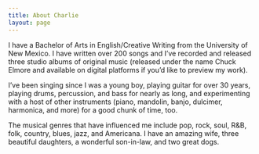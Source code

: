 ```yaml
---
title: About Charlie
layout: page
---
```


I have a Bachelor of Arts in English/Creative Writing from the
University of New Mexico. I have written over 200 songs and I’ve
recorded and released three studio albums of original music
(released under the name Chuck Elmore and available on digital
platforms if you’d like to preview my work).

I’ve been singing since I was a young boy, playing guitar for over
30 years, playing drums, percussion, and bass for nearly as long,
and experimenting with a host of other instruments (piano,
mandolin, banjo, dulcimer, harmonica, and more) for a good
chunk of time, too.

The musical genres that have influenced me include pop, rock,
soul, R&amp;B, folk, country, blues, jazz, and Americana.
I have an amazing wife, three beautiful daughters, a wonderful
son-in-law, and two great dogs.
